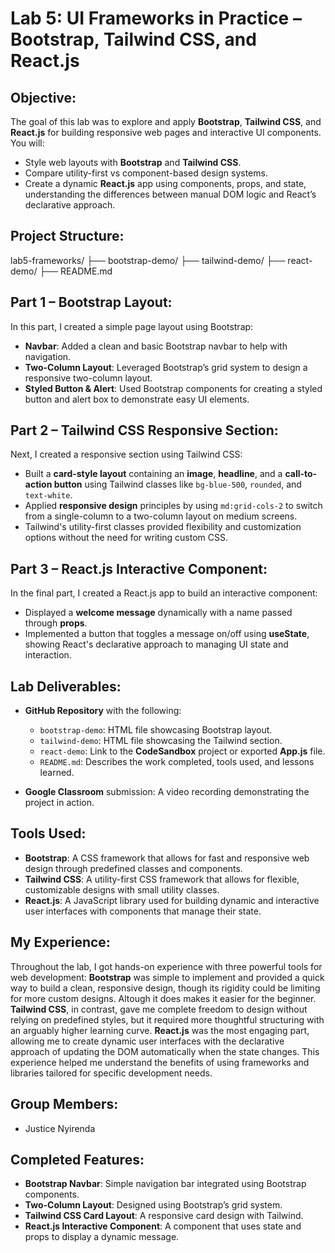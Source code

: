 # Lab 5: UI Frameworks in Practice – Bootstrap, Tailwind CSS, and React.js

## Objective:
The goal of this lab was to explore and apply **Bootstrap**, **Tailwind CSS**, and **React.js** for building responsive web pages and interactive UI components. You will:
- Style web layouts with **Bootstrap** and **Tailwind CSS**.
- Compare utility-first vs component-based design systems.
- Create a dynamic **React.js** app using components, props, and state, understanding the differences between manual DOM logic and React’s declarative approach.

## Project Structure:
lab5-frameworks/ ├── bootstrap-demo/ ├── tailwind-demo/ ├── react-demo/ ├── README.md

## Part 1 – Bootstrap Layout:
In this part, I created a simple page layout using Bootstrap:
- **Navbar**: Added a clean and basic Bootstrap navbar to help with navigation.
- **Two-Column Layout**: Leveraged Bootstrap’s grid system to design a responsive two-column layout.
- **Styled Button & Alert**: Used Bootstrap components for creating a styled button and alert box to demonstrate easy UI elements.

## Part 2 – Tailwind CSS Responsive Section:
Next, I created a responsive section using Tailwind CSS:
- Built a **card-style layout** containing an **image**, **headline**, and a **call-to-action button** using Tailwind classes like `bg-blue-500`, `rounded`, and `text-white`.
- Applied **responsive design** principles by using `md:grid-cols-2` to switch from a single-column to a two-column layout on medium screens.
- Tailwind's utility-first classes provided flexibility and customization options without the need for writing custom CSS.

## Part 3 – React.js Interactive Component:
In the final part, I created a React.js app to build an interactive component:
- Displayed a **welcome message** dynamically with a name passed through **props**.
- Implemented a button that toggles a message on/off using **useState**, showing React's declarative approach to managing UI state and interaction.

## Lab Deliverables:
- **GitHub Repository** with the following:
  - `bootstrap-demo`: HTML file showcasing Bootstrap layout.
  - `tailwind-demo`: HTML file showcasing the Tailwind section.
  - `react-demo`: Link to the **CodeSandbox** project or exported **App.js** file.
  - `README.md`: Describes the work completed, tools used, and lessons learned.
  
- **Google Classroom** submission: A video recording demonstrating the project in action.

## Tools Used:
- **Bootstrap**: A CSS framework that allows for fast and responsive web design through predefined classes and components.
- **Tailwind CSS**: A utility-first CSS framework that allows for flexible, customizable designs with small utility classes.
- **React.js**: A JavaScript library used for building dynamic and interactive user interfaces with components that manage their state.

## My Experience:
Throughout the lab, I got hands-on experience with three powerful tools for web development: 
**Bootstrap** was simple to implement and provided a quick way to build a clean, responsive design, though its rigidity could be limiting for more custom designs. Altough it does makes it easier for the beginner. 
**Tailwind CSS**, in contrast, gave me complete freedom to design without relying on predefined styles, but it required more thoughtful structuring with an arguably higher learning curve. 
**React.js** was the most engaging part, allowing me to create dynamic user interfaces with the declarative approach of updating the DOM automatically when the state changes. This experience helped me understand the benefits of using frameworks and libraries tailored for specific development needs.

## Group Members:
- Justice Nyirenda

## Completed Features:
- **Bootstrap Navbar**: Simple navigation bar integrated using Bootstrap components.
- **Two-Column Layout**: Designed using Bootstrap’s grid system.
- **Tailwind CSS Card Layout**: A responsive card design with Tailwind.
- **React.js Interactive Component**: A component that uses state and props to display a dynamic message.
